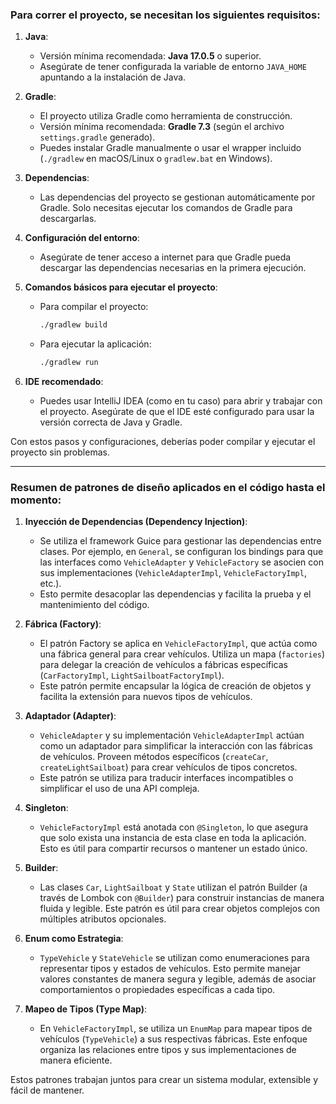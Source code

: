 ### Para correr el proyecto, se necesitan los siguientes requisitos:

1. **Java**:
   - Versión mínima recomendada: **Java 17.0.5** o superior.
   - Asegúrate de tener configurada la variable de entorno `JAVA_HOME` apuntando a la instalación de Java.

2. **Gradle**:
   - El proyecto utiliza Gradle como herramienta de construcción.
   - Versión mínima recomendada: **Gradle 7.3** (según el archivo `settings.gradle` generado).
   - Puedes instalar Gradle manualmente o usar el wrapper incluido (`./gradlew` en macOS/Linux o `gradlew.bat` en Windows).

3. **Dependencias**:
   - Las dependencias del proyecto se gestionan automáticamente por Gradle. Solo necesitas ejecutar los comandos de Gradle para descargarlas.

4. **Configuración del entorno**:
   - Asegúrate de tener acceso a internet para que Gradle pueda descargar las dependencias necesarias en la primera ejecución.

5. **Comandos básicos para ejecutar el proyecto**:
   - Para compilar el proyecto:
     ```bash
     ./gradlew build
     ```
   - Para ejecutar la aplicación:
     ```bash
     ./gradlew run
     ```

6. **IDE recomendado**:
   - Puedes usar IntelliJ IDEA (como en tu caso) para abrir y trabajar con el proyecto. Asegúrate de que el IDE esté configurado para usar la versión correcta de Java y Gradle.

Con estos pasos y configuraciones, deberías poder compilar y ejecutar el proyecto sin problemas.

---

### Resumen de patrones de diseño aplicados en el código hasta el momento:

1. **Inyección de Dependencias (Dependency Injection)**:
    - Se utiliza el framework Guice para gestionar las dependencias entre clases. Por ejemplo, en `General`, se configuran los bindings para que las interfaces como `VehicleAdapter` y `VehicleFactory` se asocien con sus implementaciones (`VehicleAdapterImpl`, `VehicleFactoryImpl`, etc.).
    - Esto permite desacoplar las dependencias y facilita la prueba y el mantenimiento del código.

2. **Fábrica (Factory)**:
    - El patrón Factory se aplica en `VehicleFactoryImpl`, que actúa como una fábrica general para crear vehículos. Utiliza un mapa (`factories`) para delegar la creación de vehículos a fábricas específicas (`CarFactoryImpl`, `LightSailboatFactoryImpl`).
    - Este patrón permite encapsular la lógica de creación de objetos y facilita la extensión para nuevos tipos de vehículos.

3. **Adaptador (Adapter)**:
    - `VehicleAdapter` y su implementación `VehicleAdapterImpl` actúan como un adaptador para simplificar la interacción con las fábricas de vehículos. Proveen métodos específicos (`createCar`, `createLightSailboat`) para crear vehículos de tipos concretos.
    - Este patrón se utiliza para traducir interfaces incompatibles o simplificar el uso de una API compleja.

4. **Singleton**:
    - `VehicleFactoryImpl` está anotada con `@Singleton`, lo que asegura que solo exista una instancia de esta clase en toda la aplicación. Esto es útil para compartir recursos o mantener un estado único.

5. **Builder**:
    - Las clases `Car`, `LightSailboat` y `State` utilizan el patrón Builder (a través de Lombok con `@Builder`) para construir instancias de manera fluida y legible. Este patrón es útil para crear objetos complejos con múltiples atributos opcionales.

6. **Enum como Estrategia**:
    - `TypeVehicle` y `StateVehicle` se utilizan como enumeraciones para representar tipos y estados de vehículos. Esto permite manejar valores constantes de manera segura y legible, además de asociar comportamientos o propiedades específicas a cada tipo.

7. **Mapeo de Tipos (Type Map)**:
    - En `VehicleFactoryImpl`, se utiliza un `EnumMap` para mapear tipos de vehículos (`TypeVehicle`) a sus respectivas fábricas. Este enfoque organiza las relaciones entre tipos y sus implementaciones de manera eficiente.

Estos patrones trabajan juntos para crear un sistema modular, extensible y fácil de mantener.